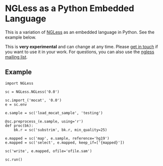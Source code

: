 # NGLess as a Python Embedded Language


This is a variation of [NGLess](http://ngless.embl.de) as an embedded language
in Python. See the example below.

This is **very experimental** and can change at any time.  Please [get in
touch](mailto:coelho@embl.de) if you want to use it in your work. For
questions, you can also use the [ngless mailing
list](https://groups.google.com/forum/#!forum/ngless).

## Example

    import NGLess

    sc = NGLess.NGLess('0.0')

    sc.import_('mocat', '0.0')
    e = sc.env

    e.sample = sc('load_mocat_sample', 'testing')

    @sc.preprocess_(e.sample, using='r')
    def proc(bk):
        bk.r = sc('substrim', bk.r, min_quality=25)

    e.mapped = sc('map', e.sample, reference='hg19')
    e.mapped = sc('select', e.mapped, keep_if=['{mapped}'])

    sc('write', e.mapped, ofile='ofile.sam')

    sc.run()


